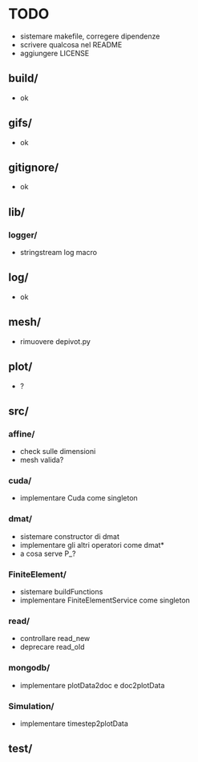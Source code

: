 # TODO

* sistemare makefile, corregere dipendenze
* scrivere qualcosa nel README
* aggiungere LICENSE

## build/

* ok

## gifs/

* ok

## gitignore/

* ok

## lib/

### logger/

* stringstream log macro

## log/

* ok

## mesh/

* rimuovere depivot.py

## plot/

* ?

## src/

### affine/

* check sulle dimensioni
* mesh valida?

### cuda/

* implementare Cuda come singleton

### dmat/

* sistemare constructor di dmat
* implementare gli altri operatori come dmat*
* a cosa serve P_?

### FiniteElement/

* sistemare buildFunctions
* implementare FiniteElementService come singleton

### read/

* controllare read_new
* deprecare read_old

### mongodb/

* implementare plotData2doc e doc2plotData

### Simulation/

* implementare timestep2plotData

## test/

